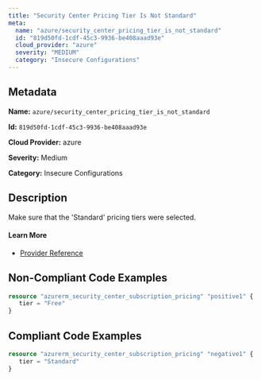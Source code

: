 ```yaml
---
title: "Security Center Pricing Tier Is Not Standard"
meta:
  name: "azure/security_center_pricing_tier_is_not_standard"
  id: "819d50fd-1cdf-45c3-9936-be408aaad93e"
  cloud_provider: "azure"
  severity: "MEDIUM"
  category: "Insecure Configurations"
---
```


## Metadata
**Name:** `azure/security_center_pricing_tier_is_not_standard`

**Id:** `819d50fd-1cdf-45c3-9936-be408aaad93e`

**Cloud Provider:** azure

**Severity:** Medium

**Category:** Insecure Configurations

## Description
Make sure that the 'Standard' pricing tiers were selected.

#### Learn More

 - [Provider Reference](https://registry.terraform.io/providers/hashicorp/azurerm/latest/docs/resources/security_center_subscription_pricing)

## Non-Compliant Code Examples
```terraform
resource "azurerm_security_center_subscription_pricing" "positive1" {
   tier = "Free"
}
```

## Compliant Code Examples
```terraform
resource "azurerm_security_center_subscription_pricing" "negative1" {
   tier = "Standard"
}
```